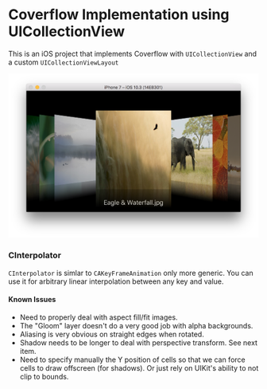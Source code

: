 # Coverflow Implementation using UICollectionView

This is an iOS project that implements Coverflow with `UICollectionView` and a custom `UICollectionViewLayout`

![Coverflow screenshot, landscape orientation](./screenshots/coverflow-screenshot-landscape.png)

### CInterpolator

`CInterpolator` is simlar to `CAKeyFrameAnimation` only more generic. You can use it for arbitrary linear interpolation between any key and value.

#### Known Issues

* Need to properly deal with aspect fill/fit images.
* The "Gloom" layer doesn't do a very good job with alpha backgrounds.
* Aliasing is very obvious on straight edges when rotated.
* Shadow needs to be longer to deal with perspective transform. See next item.
* Need to specify manually the Y position of cells so that we can force cells to draw offscreen (for shadows). Or just rely on UIKit's ability to not clip to bounds.

